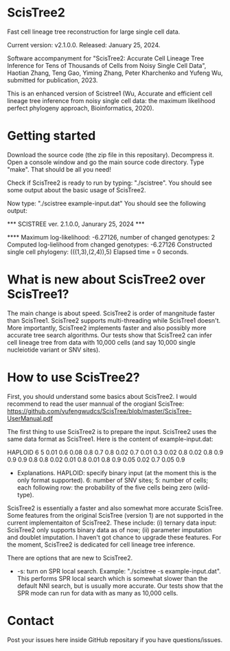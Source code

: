 # ScisTree2
Fast cell lineage tree reconstruction for large single cell data.  

Current version: v2.1.0.0. Released: January 25, 2024.

Software accompanyment for "ScisTree2: Accurate Cell Lineage Tree Inference for Tens of Thousands of Cells from Noisy Single Cell Data", Haotian Zhang, Teng Gao, Yiming Zhang, Peter Kharchenko and Yufeng Wu, submitted for publication, 2023.

This is an enhanced version of Scistree1 (Wu, Accurate and efficient cell lineage tree inference from noisy single cell data: the maximum likelihood perfect phylogeny approach, Bioinformatics, 2020). 

# Getting started
Download the source code (the zip file in this repositary). Decompress it. Open a console window and go the main source code directory. Type "make". That should be all you need!

Check if ScisTree2 is ready to run by typing: "./scistree". You should see some output about the basic usage of ScisTree2. 

Now type: "./scistree example-input.dat"
You should see the following output:

*** SCISTREE ver. 2.1.0.0, Janurary 25, 2024 ***

**** Maximum log-likelihood: -6.27126, number of changed genotypes: 2
Computed log-lielihood from changed genotypes: -6.27126
Constructed single cell phylogeny: (((1,3),(2,4)),5)
Elapsed time = 0 seconds.

# What is new about ScisTree2 over ScisTree1?
The main change is about speed. ScisTree2 is order of mangnitude faster than ScisTree1. ScisTree2 supports multi-threading while ScisTree1 doesn't. More importantly, ScisTree2 implements faster and also possibly more accurate tree search algorithms. Our tests show that ScisTree2 can infer cell lineage tree from data with 10,000 cells (and say 10,000 single nucleiotide variant or SNV sites). 

# How to use ScisTree2?
First, you should understand some basics about ScisTree2. I would recommend to read the user mannual of the orogianl ScisTree: https://github.com/yufengwudcs/ScisTree/blob/master/ScisTree-UserManual.pdf

The first thing to use ScisTree2 is to prepare the input. ScisTree2 uses the same data format as ScisTree1. Here is the content of example-input.dat:

HAPLOID 6 5
0.01 0.6 0.08 0.8 0.7
0.8 0.02 0.7 0.01 0.3
0.02 0.8 0.02 0.8 0.9
0.9 0.9 0.8 0.8 0.02
0.01 0.8 0.01 0.8 0.9
0.05 0.02 0.7 0.05 0.9

* Explanations. HAPLOID: specify binary input (at the moment this is the only format supported). 6: number of SNV sites; 5: number of cells; each following row: the probability of the five cells being zero (wild-type).

ScisTree2 is essentially a faster and also somewhat more accurate ScisTree. Some features from the original ScisTree (version 1) are not supported in the current implementaiton of ScisTree2. These include: (i) ternary data input: ScisTree2 only supports binary data as of now; (ii) parameter imputation and doublet imputation. I haven't got chance to upgrade these features. For the moment, ScisTree2 is dedicated for cell lineage tree inference.

There are options that are new to ScisTree2.

* -s: turn on SPR local search. Example: "./scistree -s example-input.dat". This performs SPR local search which is somewhat slower than the default NNI search, but is usually more accurate. Our tests show that the SPR mode can run for data with as many as 10,000 cells.

# Contact
Post your issues here inside GitHub repositary if you have questions/issues.
